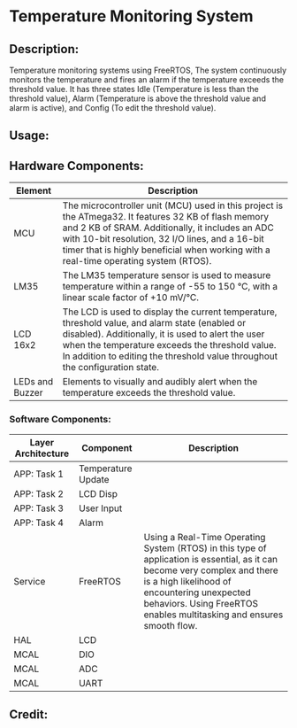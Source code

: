 # Temperature Monitoring System

## Description:
Temperature monitoring systems using FreeRTOS, The system continuously monitors the temperature and fires an alarm if the temperature exceeds the threshold value. It has three states Idle (Temperature is less than the threshold value), Alarm (Temperature is above the threshold value and alarm is active), and Config (To edit the threshold value).

## Usage:

## Hardware Components:
|Element | Description |
|--------|-------------|
|MCU |The microcontroller unit (MCU) used in this project is the ATmega32. It features 32 KB of flash memory and 2 KB of SRAM. Additionally, it includes an ADC with 10-bit resolution, 32 I/O lines, and a 16-bit timer that is highly beneficial when working with a real-time operating system (RTOS). |
|LM35 | The LM35 temperature sensor is used to measure temperature within a range of -55 to 150 °C, with a linear scale factor of +10 mV/°C. |
|LCD 16x2 | The LCD is used to display the current temperature, threshold value, and alarm state (enabled or disabled). Additionally, it is used to alert the user when the temperature exceeds the threshold value. In addition to editing the threshold value throughout the configuration state. |
|LEDs and Buzzer | Elements to visually and audibly alert when the temperature exceeds the threshold value. |


### Software Components:
| Layer Architecture | Component          | Description  |
|--------------------|--------------------|--------------|
| APP: Task 1        | Temperature Update |              |
| APP: Task 2        | LCD Disp           |              |
| APP: Task 3        | User Input         |              |
| APP: Task 4        | Alarm              |              |
| Service |FreeRTOS            | Using a Real-Time Operating System (RTOS) in this type of application is essential, as it can become very complex and there is a high likelihood of encountering unexpected behaviors. Using FreeRTOS enables multitasking and ensures smooth flow. |
| HAL                | LCD                |              |
| MCAL               | DIO                |              |
| MCAL               | ADC                |              |
| MCAL               | UART               |              |

## Credit:
